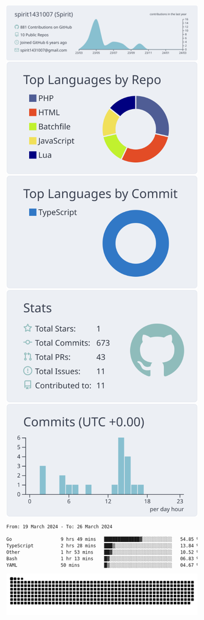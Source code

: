 [![](https://raw.githubusercontent.com/spirit1431007/spirit1431007/master/profile-summary-card-output/nord_bright/0-profile-details.svg)](https://git.io/spiritx)
[![](https://raw.githubusercontent.com/spirit1431007/spirit1431007/master/profile-summary-card-output/nord_bright/1-repos-per-language.svg)](https://git.io/spiritx) [![](https://raw.githubusercontent.com/spirit1431007/spirit1431007/master/profile-summary-card-output/nord_bright/2-most-commit-language.svg)](https://git.io/spiritx)
[![](https://raw.githubusercontent.com/spirit1431007/spirit1431007/master/profile-summary-card-output/nord_bright/3-stats.svg)](https://git.io/spiritx) [![](https://raw.githubusercontent.com/spirit1431007/spirit1431007/master/profile-summary-card-output/nord_bright/4-productive-time.svg)](https://git.io/spiritx)

<!--START_SECTION:waka-->

```txt
From: 19 March 2024 - To: 26 March 2024

Go                  9 hrs 49 mins   █████████████▓░░░░░░░░░░░   54.85 %
TypeScript          2 hrs 28 mins   ███▒░░░░░░░░░░░░░░░░░░░░░   13.84 %
Other               1 hr 53 mins    ██▓░░░░░░░░░░░░░░░░░░░░░░   10.52 %
Bash                1 hr 13 mins    █▓░░░░░░░░░░░░░░░░░░░░░░░   06.83 %
YAML                50 mins         █▒░░░░░░░░░░░░░░░░░░░░░░░   04.67 %
```

<!--END_SECTION:waka-->

![contribution](https://github.com/spirit1431007/spirit1431007/blob/output/github-contribution-grid-snake.svg)
